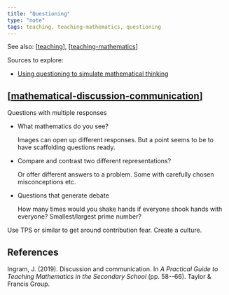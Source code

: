 ```yaml
---
title: "Questioning"
type: "note"
tags: teaching, teaching-mathematics, questioning
---
```


See also: [[teaching]], [[teaching-mathematics]]

Sources to explore:

- [Using questioning to simulate mathematical thinking](https://nrich.maths.org/2473)

## [[mathematical-discussion-communication]]

Questions with multiple responses

- What mathematics do you see? 

    Images can open up different responses.  But a point seems to be to have scaffolding questions ready.

- Compare and contrast two different representations?

    Or offer different answers to a problem. Some with carefully chosen misconceptions etc.

- Questions that generate debate

    How many times would you shake hands if everyone shook hands with everyone? Smallest/largest prime number?

Use TPS or similar to get around contribution fear. Create a culture.

## References

Ingram, J. (2019). Discussion and communication. In *A Practical Guide to Teaching Mathematics in the Secondary School* (pp. 58--66). Taylor & Francis Group.


[//begin]: # "Autogenerated link references for markdown compatibility"
[teaching]: ..%2Fteaching "Teaching"
[teaching-mathematics]: teaching-mathematics "Teaching Mathematics"
[mathematical-discussion-communication]: mathematical-discussion-communication "Mathematical discussion and communication (in the classroom)"
[//end]: # "Autogenerated link references"